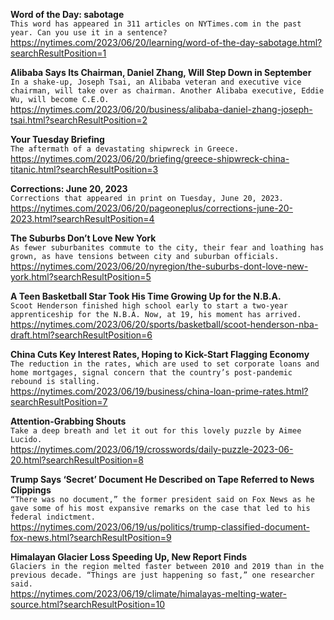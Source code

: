 **Word of the Day: sabotage**\
`This word has appeared in 311 articles on NYTimes.com in the past year. Can you use it in a sentence?`\
https://nytimes.com/2023/06/20/learning/word-of-the-day-sabotage.html?searchResultPosition=1

**Alibaba Says Its Chairman, Daniel Zhang, Will Step Down in September**\
`In a shake-up, Joseph Tsai, an Alibaba veteran and executive vice chairman, will take over as chairman. Another Alibaba executive, Eddie Wu, will become C.E.O.`\
https://nytimes.com/2023/06/20/business/alibaba-daniel-zhang-joseph-tsai.html?searchResultPosition=2

**Your Tuesday Briefing**\
`The aftermath of a devastating shipwreck in Greece.`\
https://nytimes.com/2023/06/20/briefing/greece-shipwreck-china-titanic.html?searchResultPosition=3

**Corrections: June 20, 2023**\
`Corrections that appeared in print on Tuesday, June 20, 2023.`\
https://nytimes.com/2023/06/20/pageoneplus/corrections-june-20-2023.html?searchResultPosition=4

**The Suburbs Don’t Love New York**\
`As fewer suburbanites commute to the city, their fear and loathing has grown, as have tensions between city and suburban officials.`\
https://nytimes.com/2023/06/20/nyregion/the-suburbs-dont-love-new-york.html?searchResultPosition=5

**A Teen Basketball Star Took His Time Growing Up for the N.B.A.**\
`Scoot Henderson finished high school early to start a two-year apprenticeship for the N.B.A. Now, at 19, his moment has arrived.`\
https://nytimes.com/2023/06/20/sports/basketball/scoot-henderson-nba-draft.html?searchResultPosition=6

**China Cuts Key Interest Rates, Hoping to Kick-Start Flagging Economy**\
`The reduction in the rates, which are used to set corporate loans and home mortgages, signal concern that the country’s post-pandemic rebound is stalling.`\
https://nytimes.com/2023/06/19/business/china-loan-prime-rates.html?searchResultPosition=7

**Attention-Grabbing Shouts**\
`Take a deep breath and let it out for this lovely puzzle by Aimee Lucido.`\
https://nytimes.com/2023/06/19/crosswords/daily-puzzle-2023-06-20.html?searchResultPosition=8

**Trump Says ‘Secret’ Document He Described on Tape Referred to News Clippings**\
`“There was no document,” the former president said on Fox News as he gave some of his most expansive remarks on the case that led to his federal indictment.`\
https://nytimes.com/2023/06/19/us/politics/trump-classified-document-fox-news.html?searchResultPosition=9

**Himalayan Glacier Loss Speeding Up, New Report Finds**\
`Glaciers in the region melted faster between 2010 and 2019 than in the previous decade. “Things are just happening so fast,” one researcher said.`\
https://nytimes.com/2023/06/19/climate/himalayas-melting-water-source.html?searchResultPosition=10

